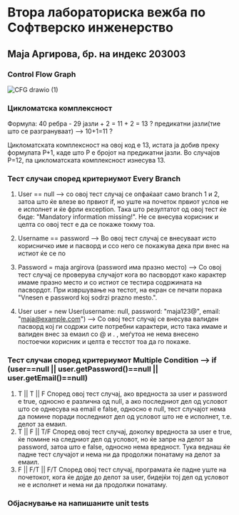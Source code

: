 # Втора лабораториска вежба по Софтверско инженерство

## Маја Аргирова, бр. на индекс 203003

### Control Flow Graph

![CFG drawio (1)](https://github.com/majaarg/SI_2023_lab2_203003/assets/86935512/dc08c00e-4f56-40c0-a2a0-22fcc533d53d)

### Цикломатска комплексност

Формула: 40 ребра - 29 јазли + 2 = 11 + 2 = 13 ?
предикатни јазли(тие што се разгрануваат) --> 10+1=11 ?

Цикломатската комплексност на овој код е 13, истата ја добив преку формулата P+1, каде што P е бројот на предикатни јазли. Во случајoв P=12, па цикломатската комплексност изнесува 13.

### Тест случаи според критериумот Every Branch

1. User == null --> со овој тест случај се опфаќаат само branch 1 и 2, затоа што ќе влезе во првиот if, но уште на почеток првиот услов не е исполнет и ќе фрли exception. Така што резултатот од овој тест ќе биде: "Mandatory information missing!". Не се внесува корисник и целта со овој тест е да се покаже токму тоа.  

2. Username == password --> Во овој тест случај се внесуваат исто корисничко име и пасворд и ссо него се покажува дека при внес на истиот ќе се по 

3. Password = maja argirova (password има празно место) --> Со овој тест случај се проверува случајот кога во пасвордот како карактер имаме празно место и со истиот се тестира содржината на пасвордот. При извршување на тестот, на екран се печати порака "Vnesen e password koj sodrzi prazno mesto.".

4. User user = new User(username: null, password: "maja123@", email: "maja@example.com") --> Со овој тест случај се внесува валиден пасворд кој ги содржи сите потребни карактери, исто така имаме и валиден внес за емаил со @ и . , меѓутоа не нема внесено постоечки корисник и целта е тесстот тоа да го покаже. 

### Тест случаи според критериумот Multiple Condition --> if (user==null || user.getPassword()==null || user.getEmail()==null)
  1. T || T || F
  Според овој тест случај, ако вредноста за user и password е true, односно е различна од null, а ако последниот дел од условот што се однесува на email е false, односно е null, тест случајот нема да помине поради последниот дел од условот што не е исполнет, т.е. делот за емаил.
  2. T || F || T/F
  Според овој тест случај, доколку вредноста за user е true, ќе помине на следниот дел од условот, но ќе запре на делот за password, затоа што е false, односно нема вредност. Тука веднаш ќе падне тест случајот и нема ни да продолжи понатаму на делот за емаил.
  3. F || F/T || F/T
  Според овој тест случај, програмата ќе падне уште на почетокот, кога ќе дојде до делот за user, бидејќи тој дел од условот не е исполнет и нема ни да продолжи понатаму.

### Објаснување на напишаните unit tests
